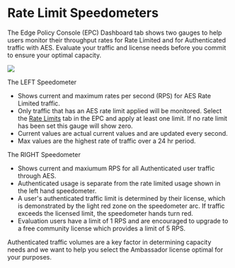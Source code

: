 # Rate Limit Speedometers

The Edge Policy Console (EPC) Dashboard tab shows two gauges to help users monitor their throughput rates for Rate Limited and for Authenticated traffic with AES.  Evaluate your traffic and license needs before you commit to ensure your optimal capacity.

![](../../../images/speedometers.png)

The LEFT Speedometer

- Shows current and maximum rates per second (RPS) for AES Rate Limited traffic.
- Only traffic that has an AES rate limit applied will be monitored.  Select the [Rate Limits](../../using/rate-limits/rate-limits) tab in the EPC and apply at least one limit. If no rate limit has been set this gauge will show zero.
- Current values are actual current values and are updated every second.
- Max values are the highest rate of traffic over a 24 hr period.

The RIGHT Speedometer

- Shows current and maxiumum RPS for all Authenticated user traffic through AES.
- Authenticated usage is separate from the rate limited usage shown in the left hand speedometer.
- A user's authenticated traffic limit is determined by their license, which is demonstrated by the light red zone on the speedometer arc.  If traffic exceeds the licensed limit, the speedometer hands turn red.
- Evaluation users have a limit of 1 RPS and are encouraged to upgrade to a free community license which provides a limit of 5 RPS.

Authenticated traffic volumes are a key factor in determining capacity needs and we want to help you select the Ambassador license optimal for your purposes.